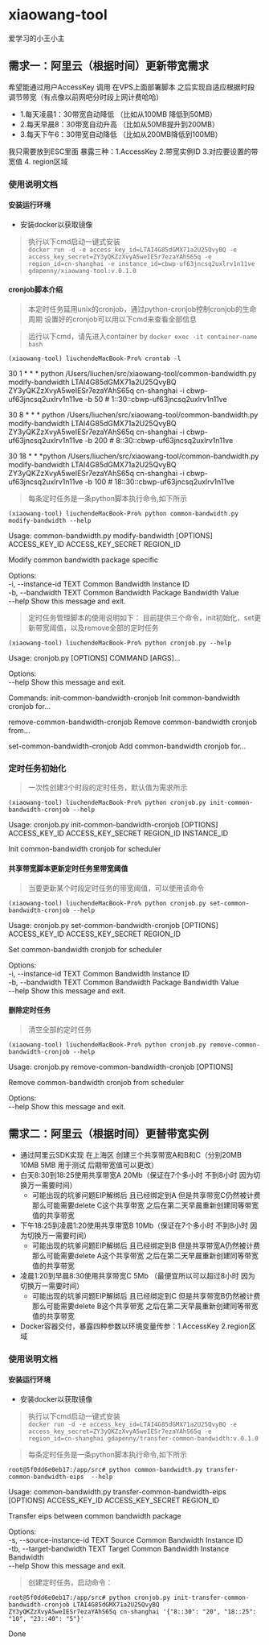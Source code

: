 # xiaowang-tool
 爱学习的小王小主
## 需求一：阿里云（根据时间）更新带宽需求
> 
希望能通过用户AccessKey 调用 在VPS上面部署脚本 之后实现自适应根据时段调节带宽（有点像以前网吧分时段上网计费哈哈）

- 1.每天凌晨1：30带宽自动降低 （比如从100MB 降低到50MB）
- 2.每天早晨8：30带宽自动升高 （比如从50MB提升到200MB）
- 3.每天下午6：30带宽自动降低  （比如从200MB降低到100MB）


我只需要放到ESC里面 暴露三种：1.AccessKey 2.带宽实例ID 3.对应要设置的带宽值 4. region区域

### 使用说明文档
#### 安装运行环境
- 安装docker以获取镜像
> 执行以下cmd启动一键式安装<br>
`docker run -d -e access_key_id=LTAI4G85dGMX71a2U25QvyBQ -e access_key_secret=ZY3yQKZzXvyA5weIESr7ezaYAhS65q -e region_id=cn-shanghai -e instance_id=cbwp-uf63jncsq2uxlrv1n11ve gdapenny/xiaowang-tool:v.0.1.0`


#### cronjob脚本介绍
> 本定时任务延用unix的cronjob，通过python-cronjob控制cronjob的生命周期
> 设置好的cronjob可以用以下cmd来查看全部信息

> 运行以下cmd，请先进入container by `docker exec -it container-name bash` <br>

`(xiaowang-tool) liuchendeMacBook-Pro% crontab -l`

30 1 * * * python /Users/liuchen/src/xiaowang-tool/common-bandwidth.py modify-bandwidth LTAI4G85dGMX71a2U25QvyBQ ZY3yQKZzXvyA5weIESr7ezaYAhS65q cn-shanghai -i cbwp-uf63jncsq2uxlrv1n11ve -b 50 # 1::30::cbwp-uf63jncsq2uxlrv1n11ve

30 8 * * * python /Users/liuchen/src/xiaowang-tool/common-bandwidth.py modify-bandwidth LTAI4G85dGMX71a2U25QvyBQ ZY3yQKZzXvyA5weIESr7ezaYAhS65q cn-shanghai -i cbwp-uf63jncsq2uxlrv1n11ve -b 200 # 8::30::cbwp-uf63jncsq2uxlrv1n11ve

30 18 * * *python /Users/liuchen/src/xiaowang-tool/common-bandwidth.py modify-bandwidth LTAI4G85dGMX71a2U25QvyBQ ZY3yQKZzXvyA5weIESr7ezaYAhS65q cn-shanghai -i cbwp-uf63jncsq2uxlrv1n11ve -b 100 # 18::30::cbwp-uf63jncsq2uxlrv1n11ve


> 每条定时任务是一条python脚本执行命令,如下所示

`(xiaowang-tool) liuchendeMacBook-Pro% python common-bandwidth.py modify-bandwidth --help`

Usage: common-bandwidth.py modify-bandwidth [OPTIONS] ACCESS_KEY_ID
                                            ACCESS_KEY_SECRET REGION_ID<br>

  Modify common bandwidth package specific<br>

Options:<br>
  -i, --instance-id TEXT  Common Bandwidth Instance ID<br>
  -b, --bandwidth TEXT    Common Bandwidth Package Bandwidth Value<br>
  --help                  Show this message and exit.<br>


>定时任务管理脚本的使用说明如下：
>目前提供三个命令，init初始化，set更新带宽阈值，以及remove全部的定时任务

`(xiaowang-tool) liuchendeMacBook-Pro% python cronjob.py --help` 

Usage: cronjob.py [OPTIONS] COMMAND [ARGS]...<br>

Options:<br>
  --help  Show this message and exit.<br>

Commands:
  init-common-bandwidth-cronjob   Init common-bandwidth cronjob for...
  
  remove-common-bandwidth-cronjob Remove common-bandwidth cronjob from...
  
  set-common-bandwidth-cronjob    Add common-bandwidth cronjob for...

### 定时任务初始化
>一次性创建3个时段的定时任务，默认值为需求所示

`(xiaowang-tool) liuchendeMacBook-Pro% python cronjob.py init-common-bandwidth-cronjob --help`

Usage: cronjob.py init-common-bandwidth-cronjob [OPTIONS] ACCESS_KEY_ID
                                                ACCESS_KEY_SECRET REGION_ID INSTANCE_ID<br>

  Init common-bandwidth cronjob for scheduler<br>



#### 共享带宽脚本更新定时任务里带宽阈值
> 当要更新某个时段定时任务的带宽阈值，可以使用该命令

`(xiaowang-tool) liuchendeMacBook-Pro% python cronjob.py set-common-bandwidth-cronjob --help`

Usage: cronjob.py set-common-bandwidth-cronjob [OPTIONS] ACCESS_KEY_ID
                                               ACCESS_KEY_SECRET REGION_ID<br>

  Set common-bandwidth cronjob for scheduler<br>

Options: <br>
  -i, --instance-id TEXT  Common Bandwidth Instance ID <br>
  -b, --bandwidth TEXT    Common Bandwidth Package Bandwidth Value <br>
  --help                  Show this message and exit. <br>


#### 删除定时任务
> 清空全部的定时任务

`(xiaowang-tool) liuchendeMacBook-Pro% python cronjob.py remove-common-bandwidth-cronjob --help`

Usage: cronjob.py remove-common-bandwidth-cronjob [OPTIONS]

  Remove common-bandwidth cronjob from scheduler

Options: <br>
  --help  Show this message and exit. <br>

## 需求二：阿里云（根据时间）更替带宽实例
- 通过阿里云SDK实现 在上海区 创建三个共享带宽A和B和C（分别20MB 10MB 5MB 用于测试 后期带宽值可以更改）<br>
- 白天8:30到18:25使用共享带宽A 20Mb（保证在7个多小时 不到8小时 因为切换万一需要时间）
    - 可能出现的坑爹问题EIP解绑后 且已经绑定到A 但是共享带宽C仍然被计费 那么可能需要delete C这个共享带宽 之后在第二天早晨重新创建同等带宽值的共享带宽
- 下午18:25到凌晨1:20使用共享带宽B 10Mb（保证在7个多小时 不到8小时 因为切换万一需要时间）
    - 可能出现的坑爹问题EIP解绑后 且已经绑定到B 但是共享带宽A仍然被计费 那么可能需要delete A这个共享带宽 之后在第二天早晨重新创建同等带宽值的共享带宽
- 凌晨1:20到早晨8:30使用共享带宽C 5Mb （最便宜所以可以超过8小时 因为切换万一需要时间）
    - 可能出现的坑爹问题EIP解绑后 且已经绑定到C 但是共享带宽B仍然被计费 那么可能需要delete B这个共享带宽 之后在第二天早晨重新创建同等带宽值的共享带宽
- Docker容器交付，暴露四种参数以环境变量传参：1.AccessKey 2.region区域 

### 使用说明文档
#### 安装运行环境
- 安装docker以获取镜像
> 执行以下cmd启动一键式安装<br>
`docker run -d -e access_key_id=LTAI4G85dGMX71a2U25QvyBQ -e access_key_secret=ZY3yQKZzXvyA5weIESr7ezaYAhS65q -e region_id=cn-shanghai gdapenny/transfer-common-bandwidth:v.0.1.0`

> 每条定时任务是一条python脚本执行命令,如下所示

`root@5f0dd6e0eb17:/app/src# python common-bandwidth.py transfer-common-bandwidth-eips  --help`

Usage: common-bandwidth.py transfer-common-bandwidth-eips [OPTIONS]
                                                          ACCESS_KEY_ID
                                                          ACCESS_KEY_SECRET
                                                          REGION_ID

  Transfer eips between common bandwidth package

Options:<br>
  -s, --source-instance-id TEXT  Source Common Bandwidth Instance ID<br>
  -tb, --target-bandwidth TEXT   Target Common Bandwidth Instance Bandwidth<br>
  --help                         Show this message and exit.<br>

> 创建定时任务，启动命令：

`root@5f0dd6e0eb17:/app/src# python cronjob.py init-transfer-common-bandwidth-cronjob LTAI4G85dGMX71a2U25QvyBQ ZY3yQKZzXvyA5weIESr7ezaYAhS65q cn-shanghai '{"8::30": "20", "18::25": "10", "23::40": "5"}'`

Done
